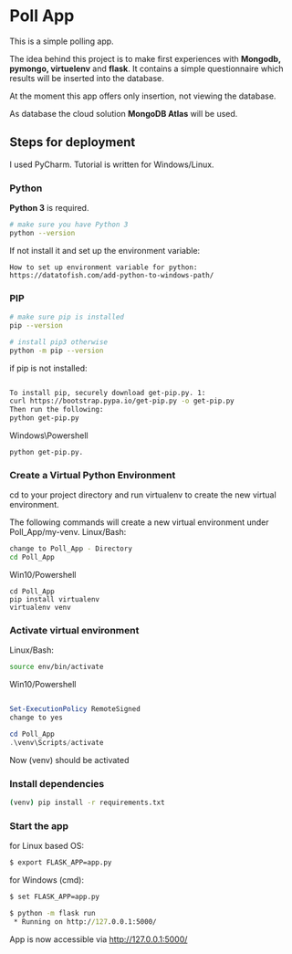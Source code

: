 # Poll App


This is a simple polling app. 

The idea behind this project is to make first experiences with **Mongodb, pymongo, virtuelenv** and **flask**.
It contains a simple questionnaire which results will be inserted into the database.
 
At the moment this app offers only insertion, not viewing the database. 

As database the cloud solution **MongoDB Atlas** will be used.

## Steps for deployment

I used PyCharm.
Tutorial is written for Windows/Linux.

### Python
**Python 3** is required.

```bash
# make sure you have Python 3
python --version
```
If not install it and set up the environment variable:

    How to set up environment variable for python:
    https://datatofish.com/add-python-to-windows-path/


### PIP

```bash
# make sure pip is installed
pip --version

# install pip3 otherwise
python -m pip --version
```
if pip is not installed: 
```bash

To install pip, securely download get-pip.py. 1:
curl https://bootstrap.pypa.io/get-pip.py -o get-pip.py
Then run the following:
python get-pip.py
```
Windows\Powershell
```
python get-pip.py.
```
### Create a Virtual Python Environment
cd to your project directory and run virtualenv to create the new virtual environment.

The following commands will create a new virtual environment under Poll_App/my-venv.
Linux/Bash:
```bash
change to Poll_App - Directory
cd Poll_App
```

Win10/Powershell
```
cd Poll_App 
pip install virtualenv
virtualenv venv
```

### Activate virtual environment

Linux/Bash:
```bash
source env/bin/activate
```
Win10/Powershell

```powershell

Set-ExecutionPolicy RemoteSigned
change to yes

cd Poll_App
.\venv\Scripts/activate
```
Now (venv) should be activated
### Install dependencies

```bash
(venv) pip install -r requirements.txt
```

### Start the app
for Linux based OS:

```bash
$ export FLASK_APP=app.py
```

for Windows (cmd):
```cmd
$ set FLASK_APP=app.py
```
```cmd
$ python -m flask run
 * Running on http://127.0.0.1:5000/
```

App is now accessible via http://127.0.0.1:5000/